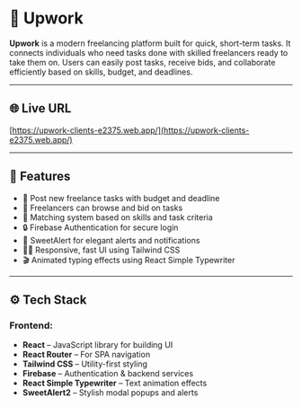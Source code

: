 # 🔧 Upwork

**Upwork** is a modern freelancing platform built for quick, short-term tasks. It connects individuals who need tasks done with skilled freelancers ready to take them on. Users can easily post tasks, receive bids, and collaborate efficiently based on skills, budget, and deadlines.

---

## 🌐 Live URL

[https://upwork-clients-e2375.web.app/](https://upwork-clients-e2375.web.app/)

---

## 🚀 Features

- 📝 Post new freelance tasks with budget and deadline
- 💼 Freelancers can browse and bid on tasks
- 🎯 Matching system based on skills and task criteria
- 🔒 Firebase Authentication for secure login
- 🔔 SweetAlert for elegant alerts and notifications
- 🧑‍💻 Responsive, fast UI using Tailwind CSS
- 🎬 Animated typing effects using React Simple Typewriter

---

## ⚙️ Tech Stack

### Frontend:
- **React** – JavaScript library for building UI
- **React Router** – For SPA navigation
- **Tailwind CSS** – Utility-first styling
- **Firebase** – Authentication & backend services
- **React Simple Typewriter** – Text animation effects
- **SweetAlert2** – Stylish modal popups and alerts
